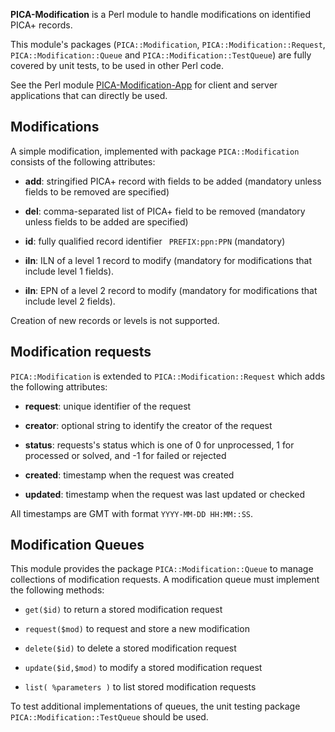 **PICA-Modification** is a Perl module to handle modifications on identified
PICA+ records. 

This module's packages (`PICA::Modification`, `PICA::Modification::Request`,
`PICA::Modification::Queue` and `PICA::Modification::TestQueue`) are fully
covered by unit tests, to be used in other Perl code.

See the Perl module
[PICA-Modification-App](https://github.com/gbv/PICA-Modification-App) for
client and server applications that can directly be used.

## Modifications

A simple modification, implemented with package
`PICA::Modification` consists of the following attributes: 

* **add**: stringified PICA+ record with fields to be added (mandatory unless
  fields to be removed are specified)

* **del**: comma-separated list of PICA+ field to be removed (mandatory unless
  fields to be added are specified)

* **id**: fully qualified record identifier ` PREFIX:ppn:PPN` (mandatory)

* **iln**: ILN of a level 1 record to modify (mandatory for modifications that
  include level 1 fields).

* **iln**: EPN of a level 2 record to modify (mandatory for modifications that
  include level 2 fields).

Creation of new records or levels is not supported.

## Modification requests

`PICA::Modification` is extended to `PICA::Modification::Request` which adds the
following attributes:

* **request**: unique identifier of the request

* **creator**: optional string to identify the creator of the request

* **status**: requests's status which is one of 0 for unprocessed, 
  1 for processed or solved, and -1 for failed or rejected

* **created**: timestamp when the request was created

* **updated**: timestamp when the request was last updated or checked

All timestamps are GMT with format `YYYY-MM-DD HH:MM::SS`.

## Modification Queues

This module provides the package `PICA::Modification::Queue` to manage
collections of modification requests. A modification queue must implement the
following methods:

* `get($id)` to return a stored modification request

* `request($mod)` to request and store a new modification

* `delete($id)` to delete a stored modification request

* `update($id,$mod)` to modify a stored modification request

* `list( %parameters )` to list stored modification requests

To test additional implementations of queues, the unit testing package 
`PICA::Modification::TestQueue` should be used.
